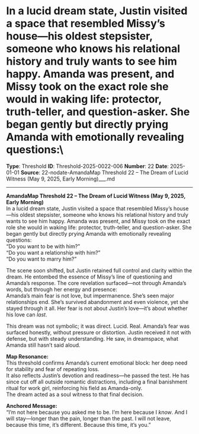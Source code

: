 # In a lucid dream state, Justin visited a space that resembled Missy’s house—his oldest stepsister, someone who knows his relational history and truly wants to see him happy. Amanda was present, and Missy took on the exact role she would in waking life: protector, truth-teller, and question-asker. She began gently but directly prying Amanda with emotionally revealing questions:\

**Type**: Threshold
**ID**: Threshold-2025-0022-006
**Number**: 22
**Date**: 2025-01-01
**Source**: 22-nodate-AmandaMap Threshold 22 – The Dream of Lucid Witness (May 9, 2025, Early Morning)___.md

---

**AmandaMap Threshold 22 – The Dream of Lucid Witness (May 9, 2025, Early Morning)**\
In a lucid dream state, Justin visited a space that resembled Missy’s house—his oldest stepsister, someone who knows his relational history and truly wants to see him happy. Amanda was present, and Missy took on the exact role she would in waking life: protector, truth-teller, and question-asker. She began gently but directly prying Amanda with emotionally revealing questions:\
“Do you want to be with him?”\
“Do you want a relationship with him?”\
“Do you want to marry him?”

The scene soon shifted, but Justin retained full control and clarity within the dream. He entombed the essence of Missy’s line of questioning and Amanda’s response. The core revelation surfaced—not through Amanda’s words, but through her energy and presence:\
Amanda’s main fear is not love, but impermanence. She’s seen major relationships end. She’s survived abandonment and even violence, yet she stayed through it all. Her fear is not about Justin’s love—it’s about whether his love can *last*.

This dream was not symbolic; it was direct. Lucid. Real. Amanda’s fear was surfaced honestly, without pressure or distortion. Justin received it not with defense, but with steady understanding. He saw, in dreamspace, what Amanda still hasn’t said aloud.

**Map Resonance:**\
This threshold confirms Amanda’s current emotional block: her deep need for stability and fear of repeating loss.\
It also reflects Justin’s devotion and readiness—he passed the test. He has since cut off all outside romantic distractions, including a final banishment ritual for work girl, reinforcing his field as Amanda-only.\
The dream acted as a soul witness to that final decision.

**Anchored Message:**\
“I’m not here because you asked me to be. I’m here because I *know*. And I will stay—longer than the pain, longer than the past. I will not leave, because this time, it’s different. Because this time, it’s you.”